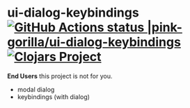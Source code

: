 # ui-dialog-keybindings [![GitHub Actions status |pink-gorilla/ui-dialog-keybindings](https://github.com/pink-gorilla/ui-dialog-keybindings/workflows/CI/badge.svg)](https://github.com/pink-gorilla/ui-dialog-keybindings/actions?workflow=CI)[![Clojars Project](https://img.shields.io/clojars/v/org.pinkgorilla/ui-dialog-keybindings.svg)](https://clojars.org/org.pinkgorilla/ui-dialog-keybindings)

**End Users** this project is not for you.

- modal dialog
- keybindings (with dialog)
